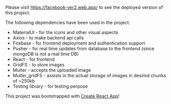Please visit https://facebook-ver2.web.app/ to see the deployed version of this project. 

The following dependencies have been used in the project:
- MaterialUI - for the icons and other visual aspects
- Axios - to make backend api calls
- Firebase - for frontend deployment and authentication support
- Pusher - for real time updates from database to the frontend (since mongoDB is not a real time DB)
- React - for frontend
- GridFS - to store images
- Multer - accepts the uploaded image
- Multer_gridFS - assists in the actual storage of images in desired chunks of ~250kb
- Testing library - for testing perpose

This project was bootstrapped with [Create React App](https://github.com/facebook/create-react-app)!

